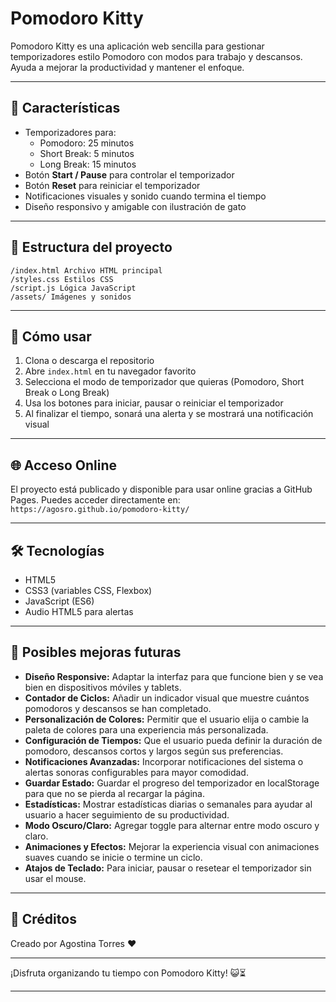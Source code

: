 # Pomodoro Kitty

Pomodoro Kitty es una aplicación web sencilla para gestionar temporizadores estilo Pomodoro con modos para trabajo y descansos. Ayuda a mejorar la productividad y mantener el enfoque.

---

## 🚀 Características

- Temporizadores para:
  - Pomodoro: 25 minutos
  - Short Break: 5 minutos
  - Long Break: 15 minutos
- Botón **Start / Pause** para controlar el temporizador
- Botón **Reset** para reiniciar el temporizador
- Notificaciones visuales y sonido cuando termina el tiempo
- Diseño responsivo y amigable con ilustración de gato

---

## 📁 Estructura del proyecto
```plaintext
/index.html Archivo HTML principal
/styles.css Estilos CSS
/script.js Lógica JavaScript
/assets/ Imágenes y sonidos
```

---

## 🎯 Cómo usar

1. Clona o descarga el repositorio
2. Abre `index.html` en tu navegador favorito
3. Selecciona el modo de temporizador que quieras (Pomodoro, Short Break o Long Break)
4. Usa los botones para iniciar, pausar o reiniciar el temporizador
5. Al finalizar el tiempo, sonará una alerta y se mostrará una notificación visual

---

## 🌐 Acceso Online

El proyecto está publicado y disponible para usar online gracias a GitHub Pages. Puedes acceder directamente en:
`https://agosro.github.io/pomodoro-kitty/`

---

## 🛠 Tecnologías

- HTML5
- CSS3 (variables CSS, Flexbox)
- JavaScript (ES6)
- Audio HTML5 para alertas

---

## 🚀 Posibles mejoras futuras

- **Diseño Responsive:** Adaptar la interfaz para que funcione bien y se vea bien en dispositivos móviles y tablets.
- **Contador de Ciclos:** Añadir un indicador visual que muestre cuántos pomodoros y descansos se han completado.
- **Personalización de Colores:** Permitir que el usuario elija o cambie la paleta de colores para una experiencia más personalizada.
- **Configuración de Tiempos:** Que el usuario pueda definir la duración de pomodoro, descansos cortos y largos según sus preferencias.
- **Notificaciones Avanzadas:** Incorporar notificaciones del sistema o alertas sonoras configurables para mayor comodidad.
- **Guardar Estado:** Guardar el progreso del temporizador en localStorage para que no se pierda al recargar la página.
- **Estadísticas:** Mostrar estadísticas diarias o semanales para ayudar al usuario a hacer seguimiento de su productividad.
- **Modo Oscuro/Claro:** Agregar toggle para alternar entre modo oscuro y claro.
- **Animaciones y Efectos:** Mejorar la experiencia visual con animaciones suaves cuando se inicie o termine un ciclo.
- **Atajos de Teclado:** Para iniciar, pausar o resetear el temporizador sin usar el mouse.

---

## 🤝 Créditos

Creado por Agostina Torres ❤️

---

¡Disfruta organizando tu tiempo con Pomodoro Kitty! 😺⏳

---
